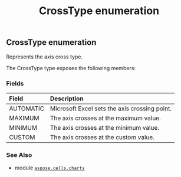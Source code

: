 ﻿---
title: CrossType enumeration
second_title: Aspose.Cells for Python via .NET API References
description: 
type: docs
weight: 470
url: /aspose.cells.charts/crosstype/
is_root: false
---

## CrossType enumeration

Represents the axis cross type.



The CrossType type exposes the following members:

### Fields
| Field | Description |
| :- | :- |
| AUTOMATIC | Microsoft Excel sets the axis crossing point. |
| MAXIMUM | The axis crosses at the maximum value. |
| MINIMUM | The axis crosses at the minimum value. |
| CUSTOM | The axis crosses at the custom value. |



### See Also
* module [`aspose.cells.charts`](..)
